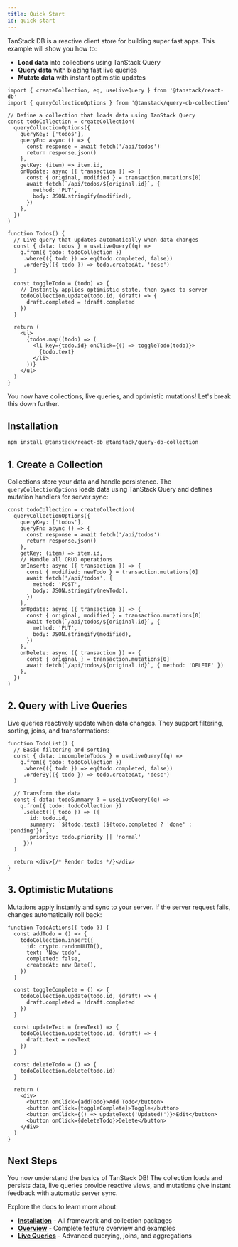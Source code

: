 ```yaml
---
title: Quick Start
id: quick-start
---
```


TanStack DB is a reactive client store for building super fast apps. This example will show you how to:

- **Load data** into collections using TanStack Query
- **Query data** with blazing fast live queries
- **Mutate data** with instant optimistic updates

```tsx
import { createCollection, eq, useLiveQuery } from '@tanstack/react-db'
import { queryCollectionOptions } from '@tanstack/query-db-collection'

// Define a collection that loads data using TanStack Query
const todoCollection = createCollection(
  queryCollectionOptions({
    queryKey: ['todos'],
    queryFn: async () => {
      const response = await fetch('/api/todos')
      return response.json()
    },
    getKey: (item) => item.id,
    onUpdate: async ({ transaction }) => {
      const { original, modified } = transaction.mutations[0]
      await fetch(`/api/todos/${original.id}`, {
        method: 'PUT',
        body: JSON.stringify(modified),
      })
    },
  })
)

function Todos() {
  // Live query that updates automatically when data changes
  const { data: todos } = useLiveQuery((q) =>
    q.from({ todo: todoCollection })
     .where(({ todo }) => eq(todo.completed, false))
     .orderBy(({ todo }) => todo.createdAt, 'desc')
  )

  const toggleTodo = (todo) => {
    // Instantly applies optimistic state, then syncs to server
    todoCollection.update(todo.id, (draft) => {
      draft.completed = !draft.completed
    })
  }

  return (
    <ul>
      {todos.map((todo) => (
        <li key={todo.id} onClick={() => toggleTodo(todo)}>
          {todo.text}
        </li>
      ))}
    </ul>
  )
}
```

You now have collections, live queries, and optimistic mutations! Let's break this down further.

## Installation

```bash
npm install @tanstack/react-db @tanstack/query-db-collection
```

## 1. Create a Collection

Collections store your data and handle persistence. The `queryCollectionOptions` loads data using TanStack Query and defines mutation handlers for server sync:

```tsx
const todoCollection = createCollection(
  queryCollectionOptions({
    queryKey: ['todos'],
    queryFn: async () => {
      const response = await fetch('/api/todos')
      return response.json()
    },
    getKey: (item) => item.id,
    // Handle all CRUD operations
    onInsert: async ({ transaction }) => {
      const { modified: newTodo } = transaction.mutations[0]
      await fetch('/api/todos', {
        method: 'POST',
        body: JSON.stringify(newTodo),
      })
    },
    onUpdate: async ({ transaction }) => {
      const { original, modified } = transaction.mutations[0]
      await fetch(`/api/todos/${original.id}`, {
        method: 'PUT', 
        body: JSON.stringify(modified),
      })
    },
    onDelete: async ({ transaction }) => {
      const { original } = transaction.mutations[0]
      await fetch(`/api/todos/${original.id}`, { method: 'DELETE' })
    },
  })
)
```

## 2. Query with Live Queries

Live queries reactively update when data changes. They support filtering, sorting, joins, and transformations:

```tsx
function TodoList() {
  // Basic filtering and sorting
  const { data: incompleteTodos } = useLiveQuery((q) =>
    q.from({ todo: todoCollection })
     .where(({ todo }) => eq(todo.completed, false))
     .orderBy(({ todo }) => todo.createdAt, 'desc')
  )

  // Transform the data
  const { data: todoSummary } = useLiveQuery((q) =>
    q.from({ todo: todoCollection })
     .select(({ todo }) => ({
       id: todo.id,
       summary: `${todo.text} (${todo.completed ? 'done' : 'pending'})`,
       priority: todo.priority || 'normal'
     }))
  )

  return <div>{/* Render todos */}</div>
}
```

## 3. Optimistic Mutations

Mutations apply instantly and sync to your server. If the server request fails, changes automatically roll back:

```tsx
function TodoActions({ todo }) {
  const addTodo = () => {
    todoCollection.insert({
      id: crypto.randomUUID(),
      text: 'New todo',
      completed: false,
      createdAt: new Date(),
    })
  }

  const toggleComplete = () => {
    todoCollection.update(todo.id, (draft) => {
      draft.completed = !draft.completed
    })
  }

  const updateText = (newText) => {
    todoCollection.update(todo.id, (draft) => {
      draft.text = newText
    })
  }

  const deleteTodo = () => {
    todoCollection.delete(todo.id)
  }

  return (
    <div>
      <button onClick={addTodo}>Add Todo</button>
      <button onClick={toggleComplete}>Toggle</button>
      <button onClick={() => updateText('Updated!')}>Edit</button>
      <button onClick={deleteTodo}>Delete</button>
    </div>
  )
}
```

## Next Steps

You now understand the basics of TanStack DB! The collection loads and persists data, live queries provide reactive views, and mutations give instant feedback with automatic server sync.

Explore the docs to learn more about:

- **[Installation](./installation.md)** - All framework and collection packages
- **[Overview](./overview.md)** - Complete feature overview and examples  
- **[Live Queries](./live-queries.md)** - Advanced querying, joins, and aggregations
